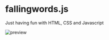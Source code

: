 # fallingwords.js
Just having fun with HTML, CSS and Javascript

![preview](https://raw.github.com/alvarotrigo/fullPage.js/master/intro.png)